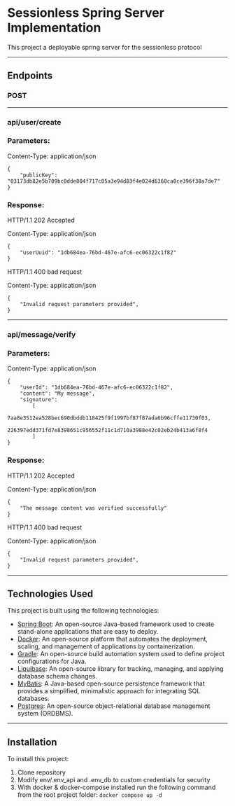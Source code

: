 # Sessionless Spring Server Implementation
This project a deployable spring server for the sessionless protocol

---

## Endpoints
### POST

---

### api/user/create
###  Parameters:
Content-Type: application/json
```
{ 
    "publicKey": "03173db82e5b709bc0dde804f717c05a3e94d83f4e024d6360ca8ce396f38a7de7"
}
```
### Response:
HTTP/1.1 202 Accepted

Content-Type: application/json
```
{
    "userUuid": "1db684ea-76bd-467e-afc6-ec06322c1f82"
}
```
HTTP/1.1 400 bad request

Content-Type: application/json
```
{
    "Invalid request parameters provided",
}
```

---

### api/message/verify
### Parameters:
Content-Type: application/json
```
{
    "userId": "1db684ea-76bd-467e-afc6-ec06322c1f82",
    "content": "My message",
    "signature": 
        [
            7aa8e3512ea528bec690dbddb118425f9f1997bf87f87ada6b96cffe11730f03,
            226397edd371fd7e8398651c956552f11c1d710a3988e42c02eb24b413a6f8f4
        ]
}
```
### Response:
HTTP/1.1 202 Accepted

Content-Type: application/json
```
{
    "The message content was verified successfully"
}
```

HTTP/1.1 400 bad request

Content-Type: application/json
```
{
    "Invalid request parameters provided",
}
```

---

## Technologies Used
This project is built using the following technologies:

- [Spring Boot](https://spring.io/projects/spring-boot): An open-source Java-based framework used to create stand-alone applications that are easy to deploy.
- [Docker](https://www.docker.com/): An open-source platform that automates the deployment, scaling, and management of applications by containerization.
- [Gradle](https://gradle.org/): An open-source build automation system used to define project configurations for Java.
- [Liquibase](https://www.liquibase.org/): An open-source library for tracking, managing, and applying database schema changes.
- [MyBatis](https://mybatis.org/): A Java-based open-source persistence framework that provides a simplified, minimalistic approach for integrating SQL databases.
- [Postgres](https://www.postgresql.org/): An open-source object-relational database management system (ORDBMS).

---
## Installation
To install this project:
1. Clone repository
2. Modify env/.env_api and .env_db to custom credentials for security
3. With docker & docker-compose installed run the following command from the root project folder: `docker compose up -d`



